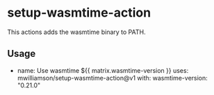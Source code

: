 # setup-wasmtime-action

This actions adds the wasmtime binary to PATH.

## Usage

- name: Use wasmtime ${{ matrix.wasmtime-version }}
  uses: mwilliamson/setup-wasmtime-action@v1
  with:
    wasmtime-version: "0.21.0"
